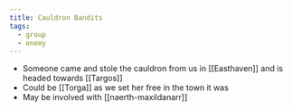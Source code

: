```yaml
---
title: Cauldron Bandits
tags:
  - group
  - enemy
---
```


* Someone came and stole the cauldron from us in [[Easthaven]] and is headed towards [[Targos]]
* Could be [[Torga]] as we set her free in the town it was 
* May be involved with [[naerth-maxildanarr]]